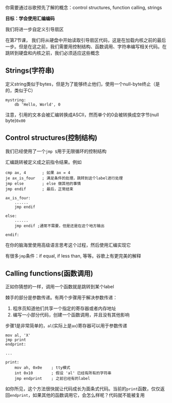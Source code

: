 你需要通过谷歌预先了解的概念：control structures, function calling, strings

**目标：学会使用汇编编码**

我们将进一步自定义引导扇区

在第7节课， 我们将从硬盘中开始读取引导扇区代码，这是在加载内核之前的最后一步。但是在这之前，我们需要用控制结构、函数调用、字符串编写相关代码。在跳转到硬盘和内核之前，我们必须适应这些概念

Strings(字符串)
---------
定义string类似于bytes，但是为了能够终止他们，使用一个null-byte终止（是的，类似于C）

```armnasm
mystring:
    db 'Hello, World', 0
```

注意，引用的文本会被汇编转换成ASCII，然而单个的0会被转换成空字节(null byte)`0x00`

Control structures(控制结构)
--------
我们已经使用了一个`jmp $`用于无限循环的控制结构

汇编跳转被定义成之前指令结果。例如

```armnasm
cmp ax, 4       ; 如果 ax = 4
je ax_is_four   ; 满足条件的处理，跳转到这个label进行处理
jmp else        ; else 做其他的事情
jmp endif       ; 最后，正常结束

ax_is_four:
    ......
    jmp endif

else:
    ......
    jmp endif ;通常不需要，但是还是在这个地方输出

endif:
```
在你的脑海里使用高级语言思考这个过程，然后使用汇编实现它

有很多`jmp`条件：if equal, if less than, 等等。谷歌上有更完美的解释

Calling functions(函数调用)
--------
正如你猜想的一样，调用一个函数就是跳转到某个label

棘手的部分是参数传递。有两个步骤用于解决参数传递：
1. 程序员知道他们共享一个指定的寄存器或者内存地址
2. 编写一小部分代码，创建一个函数调用，并且没有其他影响

步骤1是非常简单的，`al`(实际上是`ax`)寄存器可以用于参数传递

```armnasm
mov al, 'X'
jmp print
endprint:

...

print:
    mov ah, 0x0e    ; tty模式
    int 0x10        ; 假设 'al' 已经有所有的字符串
    jmp endprint    ; 之前已经有的label
```

如你所见，这个方法很快就让代码成长为面条式代码。当前的`print`函数，仅仅返回`endprint`，如果其他的函数调用它，会怎么样呢？代码就不能被复用

